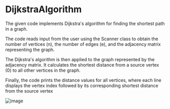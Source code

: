 # DijkstraAlgorithm
The given code implements Dijkstra's algorithm for finding the shortest path in a graph.

The code reads input from the user using the Scanner class to obtain the number of vertices (n), the number of edges (e), and the adjacency matrix representing the graph.

The Dijkstra's algorithm is then applied to the graph represented by the adjacency matrix. It calculates the shortest distance from a source vertex (0) to all other vertices in the graph.

Finally, the code prints the distance values for all vertices, where each line displays the vertex index followed by its corresponding shortest distance from the source vertex

![image](https://github.com/Faizanamd/DijkstraAlgorithm/assets/90163909/55c86866-c8b5-46dd-9816-1d57f5f65993)

